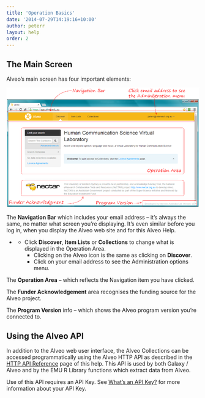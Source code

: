 ```yaml
---
title: 'Operation Basics'
date: '2014-07-29T14:19:16+10:00'
author: peterr
layout: help
order: 2
---
```


## **The Main Screen**

Alveo’s main screen has four important elements:

![ScreenBasics](/assets/files/2014/07/ScreenBasics.png)

The **Navigation Bar** which includes your email address – it’s always the same, no matter what screen you’re displaying. It’s even similar before you log in, when you display the Alveo web site and for this Alveo Help.

- - Click **Discover**, **Item Lists** or **Collections** to change what is displayed in the Operation Area.
    - Clicking on the Alveo icon is the same as clicking on **Discover**.
    - Click on your email address to see the Administration options menu.

The **Operation Area** – which reflects the Navigation item you have clicked.

The **Funder Acknowledgement** area recognises the funding source for the Alveo project.

The **Program Version** info – which shows the Alveo program version you’re connected to.

## **Using the Alveo API**

In addition to the Alveo web user interface, the Alveo Collections can be accessed programmatically using the Alveo HTTP API as described in the [HTTP API Reference](/help/http-api-reference) page of this help. This API is used by both Galaxy / Alveo and by the EMU R Library functions which extract data from Alveo.

Use of this API requires an API Key. See [What’s an API Key?](/help/getting-access-to-alveo-and-galaxy/whats-an-api-key "What's an API Key?") for more information about your API Key.